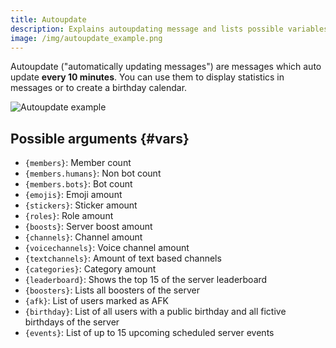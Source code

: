 ```yaml
---
title: Autoupdate
description: Explains autoupdating message and lists possible variables
image: /img/autoupdate_example.png
---
```


Autoupdate ("automatically updating messages") are messages which auto update **every 10 minutes**. You can use them to display statistics in messages or to create a birthday calendar.

![Autoupdate example](/img/autoupdate_example.png)

## Possible arguments {#vars}

- `{members}`: Member count
- `{members.humans}`: Non bot count
- `{members.bots}`: Bot count
- `{emojis}`: Emoji amount
- `{stickers}`: Sticker amount
- `{roles}`: Role amount
- `{boosts}`: Server boost amount
- `{channels}`: Channel amount
- `{voicechannels}`: Voice channel amount
- `{textchannels}`: Amount of text based channels
- `{categories}`: Category amount
- `{leaderboard}`: Shows the top 15 of the server leaderboard
- `{boosters}`: Lists all boosters of the server
- `{afk}`: List of users marked as AFK
- `{birthday}`: List of all users with a public birthday and all fictive birthdays of the server
- `{events}`: List of up to 15 upcoming scheduled server events
